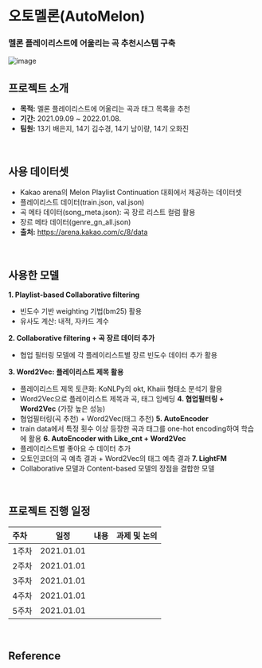 # 오토멜론(AutoMelon)
### 멜론 플레이리스트에 어울리는 곡 추천시스템 구축
![image](https://user-images.githubusercontent.com/91919178/149716795-ca9f8ad0-e24e-463f-912c-107fcb1b80f1.png)
<br>

## 프로젝트 소개
- **목적:** 멜론 플레이리스트에 어울리는 곡과 태그 목록을 추천
- **기간:** 2021.09.09 ~ 2022.01.08.
- **팀원:** 13기 배은지, 14기 김수경, 14기 남이량, 14기 오화진  <br>
<br>

## 사용 데이터셋
- Kakao arena의 Melon Playlist Continuation 대회에서 제공하는 데이터셋
- 플레이리스트 데이터(train.json, val.json)
- 곡 메타 데이터(song_meta.json): 곡 장르 리스트 컬럼 활용
- 장르 메타 데이터(genre_gn_all.json)
- **출처:** https://arena.kakao.com/c/8/data 
<br> 

## 사용한 모델
**1. Playlist-based Collaborative filtering**
- 빈도수 기반 weighting 기법(bm25) 활용
- 유사도 계산: 내적, 자카드 계수   
   
**2. Collaborative filtering + 곡 장르 데이터 추가**
- 협업 필터링 모델에 각 플레이리스트별 장르 빈도수 데이터 추가 활용

**3. Word2Vec: 플레이리스트 제목 활용**
- 플레이리스트 제목 토큰화: KoNLPy의 okt, Khaiii 형태소 분석기 활용
- Word2Vec으로 플레이리스트 제목과 곡, 태그 임베딩
**4. 협업필터링 + Word2Vec** (가장 높은 성능)
- 협업필터링(곡 추천) + Word2Vec(태그 추천)
**5. AutoEncoder**
- train data에서 특정 횟수 이상 등장한 곡과 태그를 one-hot encoding하여 학습에 활용
**6. AutoEncoder with Like_cnt + Word2Vec**
- 플레이리스트별 좋아요 수 데이터 추가
- 오토인코더의 곡 예측 결과 + Word2Vec의 태그 예측 결과
**7. LightFM**
- Collaborative 모델과 Content-based 모델의 장점을 결합한 모델
<br>

## 프로젝트 진행 일정  

|   주차   |   일정   |   내용   |   과제 및 논의   |
|:----------------------------|:----------------------------:|:--------------------:|:-------------------:|
|  1주차  | 2021.01.01 |  |  |
|  2주차  | 2021.01.01 |  |  |
|  3주차  | 2021.01.01 |  |  |
|  4주차  | 2021.01.01 |  |  |
|  5주차  | 2021.01.01 |  |  | 
<br>

## Reference
